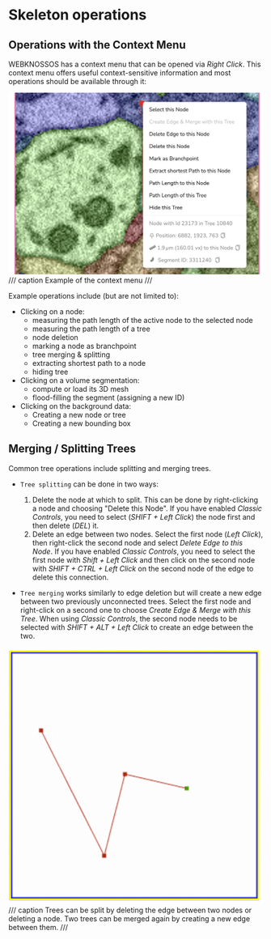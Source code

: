 # Skeleton operations

## Operations with the Context Menu

WEBKNOSSOS has a context menu that can be opened via _Right Click_. This context menu offers useful context-sensitive information and most operations should be available through it:

![Example of the context menu](../images/skeleton_context_menu.png)
/// caption
Example of the context menu
///

Example operations include (but are not limited to):

- Clicking on a node:
    - measuring the path length of the active node to the selected node
    - measuring the path length of a tree
    - node deletion
    - marking a node as branchpoint
    - tree merging & splitting
    - extracting shortest path to a node
    - hiding tree
- Clicking on a volume segmentation:
    - compute or load its 3D mesh
    - flood-filling the segment (assigning a new ID)
- Clicking on the background data:
    - Creating a new node or tree
    - Creating a new bounding box

## Merging / Splitting Trees

Common tree operations include splitting and merging trees.

- `Tree splitting` can be done in two ways:

    1. Delete the node at which to split. This can be done by right-clicking a node and choosing "Delete this Node". If you have enabled _Classic Controls_, you need to select (_SHIFT + Left Click_) the node first and then delete (_DEL_) it.
    2. Delete an edge between two nodes. Select the first node (_Left Click_), then right-click the second node and select _Delete Edge to this Node_. If you have enabled _Classic Controls_, you need to select the first node with _Shift + Left Click_ and then click on the second node with _SHIFT + CTRL + Left Click_ on the second node of the edge to delete this connection.

- `Tree merging` works similarly to edge deletion but will create a new edge between two previously unconnected trees. Select the first node and right-click on a second one to choose _Create Edge & Merge with this Tree_. When using _Classic Controls_, the second node needs to be selected with _SHIFT + ALT + Left Click_ to create an edge between the two.

![Trees can split by deleting the edge between two nodes or deleting a node. Two trees can be merged again by creating a new edge between them.](../images/tracing_ui_tree_merge_split.gif)
/// caption
Trees can be split by deleting the edge between two nodes or deleting a node. Two trees can be merged again by creating a new edge between them.
///